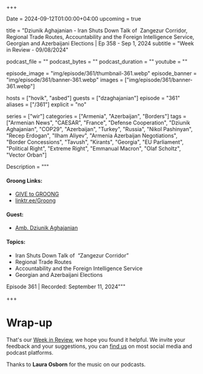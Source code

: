 +++

Date = 2024-09-12T01:00:00+04:00
upcoming = true

title = "Dziunik Aghajanian - Iran Shuts Down Talk of  Zangezur Corridor, Regional Trade Routes, Accountability and the Foreign Intelligence Service, Georgian and Azerbaijani Elections | Ep 358 - Sep 1, 2024
subtitle = "Week in Review - 09/08/2024"

podcast_file = ""
podcast_bytes = ""
podcast_duration = ""
youtube = ""

episode_image = "img/episode/361/thumbnail-361.webp"
episode_banner = "img/episode/361/banner-361.webp"
images = ["img/episode/361/banner-361.webp"]

hosts = ["hovik", "asbed"]
guests = ["dzaghajanian"]
episode = "361"
aliases = ["/361"]
explicit = "no"

series = ["wir"]
categories = ["Armenia", "Azerbaijan", "Borders"]
tags = ["Armenian News", "CAESAR", "France", "Defense Cooperation", "Dziunik Aghajanian", "COP29", "Azerbaijan", "Turkey", "Russia", "Nikol Pashinyan", "Recep Erdogan", "Ilham Aliyev", "Armenia Azerbaijan Negotiations", "Border Concessions", "Tavush", "Kirants", "Georgia", "EU Parliament", "Political Right", "Extreme Right", "Emmanual Macron", "Olaf Scholtz", "Vector Orban"]

Description = """

#### Groong Links:
* [GIVE to GROONG](https://podcasts.groong.org/donate)
* [linktr.ee/Groong](https://linktr.ee/groong)

#### Guest:
  * [Amb. Dziunik Aghajanian](/guest/dzaghajanian)

#### Topics:
* Iran Shuts Down Talk of  “Zangezur Corridor”
* Regional Trade Routes
* Accountability and the Foreign Intelligence Service
* Georgian and Azerbaijani Elections

Episode 361 | Recorded: September 11, 2024"""

+++




# Wrap-up

That's our [Week in Review](https://podcasts.groong.org/), we hope you found it helpful. We invite your feedback and your suggestions, you can [find us](https://linktr.ee/groong) on most social media and podcast platforms.

Thanks to __Laura Osborn__ for the music on our podcasts.
